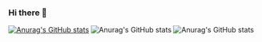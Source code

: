 ### Hi there 👋

[![Anurag's GitHub stats](https://github-readme-stats.vercel.app/api?username=iesley-ferreira)](https://github.com/anuraghazra/github-readme-stats)
![Anurag's GitHub stats](https://github-readme-stats.vercel.app/api?username=iesley-ferreira&count_private=true)
![Anurag's GitHub stats](https://github-readme-stats.vercel.app/api?username=iesley-ferreira&show_icons=true)

